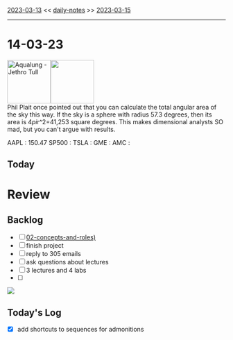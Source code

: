 [2023-03-13](daily_notes/2023-03-13) << [daily-notes](notes/daily-notes.md) >> [2023-03-15](daily_notes/2023-03-15)

---
# 14-03-23
<a href='spotify:album:0NGM3Ftwjw0dLNpAowmz3x'><img src='https://i.scdn.co/image/977c5868bda8829e4e309337d7e927bfe8211ae7' alt='Aqualung - Jethro Tull' height=100></a><img src='https://imgs.xkcd.com/comics/radians_are_cursed.png' height=100>
<br>Phil Plait once pointed out that you can calculate the total angular area of the sky this way. If the sky is a sphere with radius 57.3 degrees, then its area is 4*pi*r^2=41,253 square degrees. This makes dimensional analysts SO mad, but you can't argue with results.

AAPL : 150.47 
SP500 : 
TSLA :
GME :
AMC :

## Today



# Review


## Backlog
- [ ] [02-concepts-and-roles)](notes/02-concepts-and-roles.md)
- [ ] finish project
- [ ] reply to 305 emails
- [ ] ask questions about lectures
- [ ] 3 lectures and 4 labs
- [ ]

![](https://i.imgur.com/N8S8mAZ.png)
## Today's Log

- [x] add shortcuts to sequences for admonitions